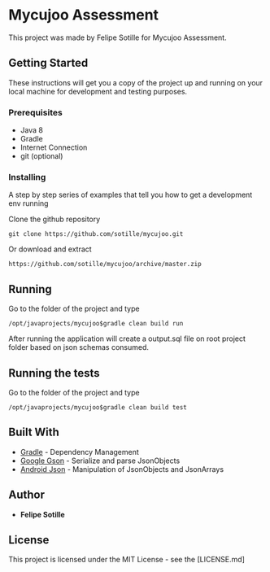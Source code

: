# Mycujoo Assessment

This project was made by Felipe Sotille for Mycujoo Assessment.


## Getting Started

These instructions will get you a copy of the project up and running on your local machine for 
development and testing purposes.

### Prerequisites

* Java 8
* Gradle
* Internet Connection
* git (optional)

### Installing

A step by step series of examples that tell you how to get a development env running

Clone the github repository

```
git clone https://github.com/sotille/mycujoo.git 
```

Or download and extract

```
https://github.com/sotille/mycujoo/archive/master.zip
```
## Running
 
Go to the folder of the project and type
```
/opt/javaprojects/mycujoo$gradle clean build run
```

After running the application will create a output.sql file on root project folder based on json schemas consumed.

## Running the tests

Go to the folder of the project and type
```
/opt/javaprojects/mycujoo$gradle clean build test
```

## Built With

* [Gradle](http://www.dropwizard.io/1.0.2/docs/) - Dependency Management
* [Google Gson](https://maven.apache.org/) - Serialize and parse JsonObjects
* [Android Json](https://rometools.github.io/rome/) - Manipulation of JsonObjects and JsonArrays

## Author

* **Felipe Sotille** 

## License

This project is licensed under the MIT License - see the [LICENSE.md]
